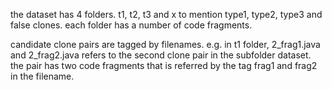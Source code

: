 the dataset has 4 folders.
t1, t2, t3 and x to mention type1, type2, type3 and false clones.
each folder has a number of code fragments.

candidate clone pairs are tagged by filenames.
e.g. in t1 folder, 2_frag1.java and 2_frag2.java refers to the second clone pair in the subfolder dataset. the pair has two code fragments that is referred by the tag frag1 and frag2 in the filename.
